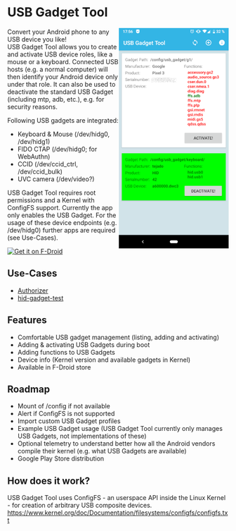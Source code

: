 # USB Gadget Tool

<img src="fastlane/metadata/android/en-US/images/phoneScreenshots/usb-gadget-tool-3.png" align="right" height="500" alt="USB Gadget Tool Screenshot">  

Convert your Android phone to any USB device you like!  
USB Gadget Tool allows you to create and activate USB device roles, like a mouse or a keyboard. Connected USB hosts (e.g. a normal computer) will then identify your Android device only under that role.
It can also be used to deactivate the standard USB Gadget (including mtp, adb, etc.), e.g. for security reasons.  

Following USB gadgets are integrated:
* Keyboard & Mouse (/dev/hidg0, /dev/hidg1)
* FIDO CTAP (/dev/hidg0; for WebAuthn)
* CCID (/dev/ccid_ctrl, /dev/ccid_bulk)
* UVC camera (/dev/video?)

USB Gadget Tool requires root permissions and a Kernel with ConfigFS support.
Currently the app only enables the USB Gadget. For the usage of these device endpoints (e.g. /dev/hidg0) further apps are required (see Use-Cases).

[<img src="https://fdroid.gitlab.io/artwork/badge/get-it-on.png"
     alt="Get it on F-Droid"
     height="80">](https://f-droid.org/packages/net.tjado.usbgadget/)

## Use-Cases
* [Authorizer](https://github.com/tejado/Authorizer)
* [hid-gadget-test](https://github.com/pelya/android-keyboard-gadget)

## Features
* Comfortable USB gadget management (listing, adding and activating)
* Adding & activating USB Gadgets during boot
* Adding functions to USB Gadgets
* Device info (Kernel version and available gadgets in Kernel)
* Available in F-Droid store

## Roadmap
* Mount of /config if not available
* Alert if ConfigFS is not supported
* Import custom USB Gadget profiles
* Example USB Gadget usage (USB Gadget Tool currently only manages USB Gadgets, not implementations of these)
* Optional telemetry to understand better how all the Android vendors compile their kernel (e.g. what USB Gadgets are available)
* Google Play Store distribution

## How does it work?
USB Gadget Tool uses ConfigFS - an userspace API inside the Linux Kernel - for creation of arbitrary USB composite devices.
https://www.kernel.org/doc/Documentation/filesystems/configfs/configfs.txt

